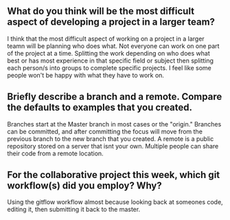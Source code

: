## What do you think will be the most difficult aspect of developing a project in a larger team?

I think that the most difficult aspect of working on a project in a larger teamn will be planning who does what. Not everyone can work on one part of the project at a time. 
Splitting the work depending on who does what best or has most experience in that specific field or subject then splitting each person/s into groups to complete specific projects.
I feel like some people won't be happy with what they have to work on.

## Briefly describe a branch and a remote. Compare the defaults to examples that you created.

Branches start at the Master branch in most cases or the "origin." Branches can be committed, and after committing the focus will move from the previous branch to the new branch that
you created.
A remote is a public repository stored on a server that isnt your own. Multiple people can share their code from a remote location.

## For the collaborative project this week, which git workflow(s) did you employ? Why?

Using the gitflow workflow almost because looking back at someones code, editing it, then submitting it back to the master.

